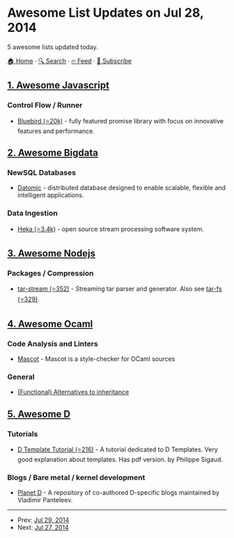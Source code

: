 # Awesome List Updates on Jul 28, 2014

5 awesome lists updated today.

[🏠 Home](/README.md) · [🔍 Search](https://test.trackawesomelist.com/search/) · [🔥 Feed](https://test.trackawesomelist.com/rss.xml) · [📮 Subscribe](https://trackawesomelist.us17.list-manage.com/subscribe?u=d2f0117aa829c83a63ec63c2f&id=36a103854c)



## [1. Awesome Javascript](/content/sorrycc/awesome-javascript/README.md)

### Control Flow / Runner

*   [Bluebird (⭐20k)](https://github.com/petkaantonov/bluebird/) - fully featured promise library with focus on innovative features and performance.

## [2. Awesome Bigdata](/content/newTendermint/awesome-bigdata/README.md)

### NewSQL Databases

*   [Datomic](http://www.datomic.com/) - distributed database designed to enable scalable, flexible and intelligent applications.

### Data Ingestion

*   [Heka (⭐3.4k)](https://github.com/mozilla-services/heka) - open source stream processing software system.

## [3. Awesome Nodejs](/content/sindresorhus/awesome-nodejs/README.md)

### Packages / Compression

*   [tar-stream (⭐352)](https://github.com/mafintosh/tar-stream) - Streaming tar parser and generator. Also see [tar-fs (⭐329)](https://github.com/mafintosh/tar-fs).

## [4. Awesome Ocaml](/content/ocaml-community/awesome-ocaml/README.md)

### Code Analysis and Linters

*   [Mascot](http://mascot.x9c.fr/) - Mascot is a style-checker for OCaml sources

### General

*   [(Functional) Alternatives to inheritance](http://ocamltutorials.blogspot.se/2013/06/alternatives-to-subtyping.html)

## [5. Awesome D](/content/dlang-community/awesome-d/README.md)

### Tutorials

*   [D Template Tutorial (⭐216)](https://github.com/PhilippeSigaud/D-templates-tutorial) - A tutorial dedicated to D Templates. Very good explanation about templates. Has pdf version. by Philippe Sigaud.

### Blogs / Bare metal / kernel development

*   [Planet D](http://planet.dsource.org) - A repository of co-authored D-specific blogs maintained by Vladimir Panteleev.

---

- Prev: [Jul 29, 2014](/content/2014/07/29/README.md)
- Next: [Jul 27, 2014](/content/2014/07/27/README.md)